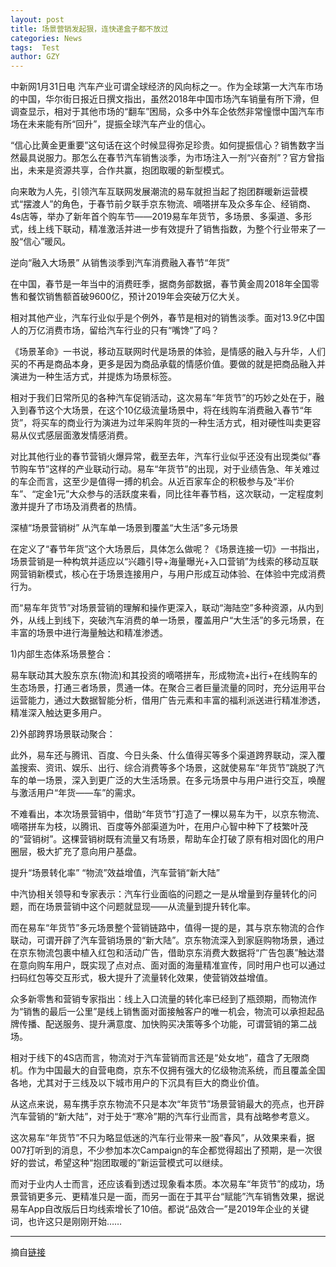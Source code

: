 ```yaml
---
layout: post
title: 场景营销发起狠，连快递盒子都不放过
categories: News
tags:  Test
author: GZY
---
```


中新网1月31日电 汽车产业可谓全球经济的风向标之一。作为全球第一大汽车市场的中国，华尔街日报近日撰文指出，虽然2018年中国市场汽车销量有所下滑，但调查显示，相对于其他市场的“翻车”困局，众多中外车企依然非常憧憬中国汽车市场在未来能有所“回升”，提振全球汽车产业的信心。

“信心比黄金更重要”这句话在这个时候显得弥足珍贵。如何提振信心？销售数字当然最具说服力。那怎么在春节汽车销售淡季，为市场注入一剂“兴奋剂”？官方曾指出，未来是资源共享，合作共赢，抱团取暖的新型模式。

向来敢为人先，引领汽车互联网发展潮流的易车就担当起了抱团群暖新运营模式“摆渡人”的角色，于春节前夕联手京东物流、嘀嗒拼车及众多车企、经销商、4s店等，举办了新年首个购车节――2019易车年货节，多场景、多渠道、多形式，线上线下联动，精准激活并进一步有效提升了销售指数，为整个行业带来了一股“信心”暖风。

逆向“融入大场景” 从销售淡季到汽车消费融入春节“年货”

在中国，春节是一年当中的消费旺季，据商务部数据，春节黄金周2018年全国零售和餐饮销售额首破9600亿，预计2019年会突破万亿大关。

相对其他产业，汽车行业似乎是个例外，春节是相对的销售淡季。面对13.9亿中国人的万亿消费市场，留给汽车行业的只有“嘴馋”了吗？

《场景革命》一书说，移动互联网时代是场景的体验，是情感的融入与升华，人们买的不再是商品本身，更多是因为商品承载的情感价值。要做的就是把商品融入并演进为一种生活方式，并提炼为场景标签。

相对于我们日常所见的各种汽车促销活动，这次易车“年货节”的巧妙之处在于，融入到春节这个大场景，在这个10亿级流量场景中，将在线购车消费融入春节“年货”，将买车的商业行为演进为过年采购年货的一种生活方式，相对硬性叫卖更容易从仪式感层面激发情感消费。

对比其他行业的春节营销火爆异常，截至去年，汽车行业似乎还没有出现类似“春节购车节”这样的产业联动行动。易车“年货节”的出现，对于业绩告急、年关难过的车企而言，这至少是值得一搏的机会。从近百家车企的积极参与及“半价车”、“定金1元”大众参与的活跃度来看，同比往年春节档，这次联动，一定程度刺激并提升了市场及消费者的热情。

深植“场景营销树” 从汽车单一场景到覆盖“大生活”多元场景

在定义了“春节年货”这个大场景后，具体怎么做呢？《场景连接一切》一书指出，场景营销是一种构筑并适应以“兴趣引导+海量曝光+入口营销”为线索的移动互联网营销新模式，核心在于场景连接用户，与用户形成互动体验、在体验中完成消费行为。

而“易车年货节”对场景营销的理解和操作更深入，联动“海陆空”多种资源，从内到外，从线上到线下，突破汽车消费的单一场景，覆盖用户“大生活”的多元场景，在丰富的场景中进行海量触达和精准渗透。

1)内部生态体系场景整合：

易车联动其大股东京东(物流)和其投资的嘀嗒拼车，形成物流+出行+在线购车的生态场景，打通三者场景，贯通一体。在聚合三者巨量流量的同时，充分运用平台运营能力，通过大数据智能分析，借用广告元素和丰富的福利派送进行精准渗透，精准深入触达更多用户。

2)外部跨界场景联动聚合：

此外，易车还与腾讯、百度、今日头条、什么值得买等多个渠道跨界联动，深入覆盖搜索、资讯、娱乐、出行、综合消费等多个场景，这就使易车“年货节”跳脱了汽车的单一场景，深入到更广泛的大生活场景。在多元场景中与用户进行交互，唤醒与激活用户“年货――车”的需求。

不难看出，本次场景营销中，借助“年货节”打造了一棵以易车为干，以京东物流、嘀嗒拼车为枝，以腾讯、百度等外部渠道为叶，在用户心智中种下了枝繁叶茂的“营销树”。这棵营销树既有流量又有场景，帮助车企打破了原有相对固化的用户圈层，极大扩充了意向用户基盘。

提升“场景转化率” “物流”效益增值，汽车营销“新大陆”

中汽协相关领导和专家表示：汽车行业面临的问题之一是从增量到存量转化的问题，而在场景营销中这个问题就显现――从流量到提升转化率。

而在易车“年货节”多元场景整个营销链路中，值得一提的是，其与京东物流的合作联动，可谓开辟了汽车营销场景的“新大陆”。京东物流深入到家庭购物场景，通过在京东物流包裹中植入红包和活动广告，借助京东消费大数据将“广告包裹”触达潜在意向购车用户，既实现了点对点、面对面的海量精准宣传，同时用户也可以通过扫码红包等交互形式，极大提升了流量转化效果，使营销效益增值。

众多新零售和营销专家指出：线上入口流量的转化率已经到了瓶颈期，而物流作为“销售的最后一公里”是线上销售面对面接触客户的唯一机会，物流可以承担起品牌传播、配送服务、提升满意度、加快购买决策等多个功能，可谓营销的第二战场。

相对于线下的4S店而言，物流对于汽车营销而言还是“处女地”，蕴含了无限商机。作为中国最大的自营电商，京东不仅拥有强大的亿级物流系统，而且覆盖全国各地，尤其对于三线及以下城市用户的下沉具有巨大的商业价值。

从这点来说，易车携手京东物流不只是本次“年货节”场景营销最大的亮点，也开辟汽车营销的“新大陆”，对于处于“寒冷”期的汽车行业而言，具有战略参考意义。

这次易车“年货节”不只为略显低迷的汽车行业带来一股“春风”，从效果来看，据007打听到的消息，不少参加本次Campaign的车企都觉得超出了预期，是一次很好的尝试，希望这种“抱团取暖的”新运营模式可以继续。

而对于业内人士而言，还应该看到透过现象看本质。本次易车“年货节”的成功，场景营销更多元、更精准只是一面，而另一面在于其平台“赋能”汽车销售效果，据说易车App自改版后日均线索增长了10倍。都说“品效合一”是2019年企业的关键词，也许这只是刚刚开始……

*****

摘自[链接](http://new.qq.com/omn/20190131/20190131A0BZ3O.html)